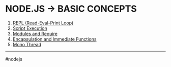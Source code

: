 # NODE.JS -> BASIC CONCEPTS
1. [REPL (Read-Eval-Print Loop)](repl_nodejs.md)
2. [Script Execution](script_execution.md)
3. [Modules and Require](modules_require.md)
4. [Encapsulation and Immediate Functions](encapsulation_immediate_functions.md)
5. [Mono Thread](nodejs_monothread.md)
- - - 
#nodejs